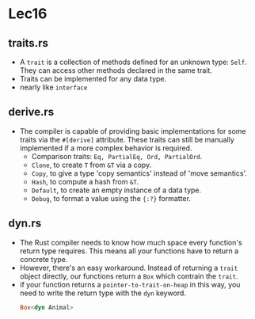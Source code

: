 # Lec16

## traits.rs
+ A `trait` is a collection of methods defined for an unknown type: `Self`. They can access other methods declared in the same trait.
+ Traits can be implemented for any data type.
+ nearly like `interface`

## derive.rs
+ The compiler is capable of providing basic implementations for some traits via the `#[derive]` attribute. These traits can still be manually implemented if a more complex behavior is required.
    + Comparison traits: `Eq, PartialEq, Ord, PartialOrd`.
    + `Clone`, to create `T` from `&T` via a copy.
    + `Copy`, to give a type 'copy semantics' instead of 'move semantics'.
    + `Hash`, to compute a hash from `&T`.
    + `Default`, to create an empty instance of a data type.
    + `Debug`, to format a value using the `{:?}` formatter.


## dyn.rs
+ The Rust compiler needs to know how much space every function's return type requires. This means all your functions have to return a concrete type. 
+ However, there's an easy workaround. Instead of returning a `trait` object directly, our functions return a `Box` which contrain the `trait`.
+ if your function returns a `pointer-to-trait-on-heap` in this way, you need to write the return type with the `dyn` keyword.
    ```rs
    Box<dyn Animal>
    ```